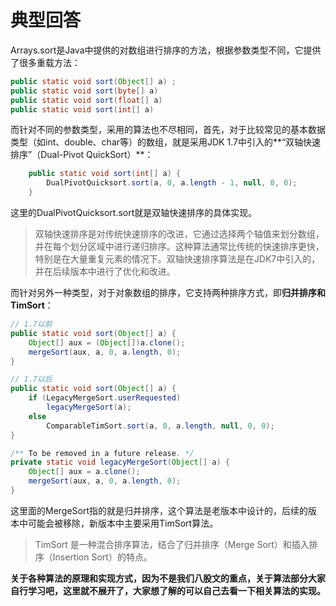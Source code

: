 # 典型回答

Arrays.sort是Java中提供的对数组进行排序的方法，根据参数类型不同，它提供了很多重载方法：

```java
public static void sort(Object[] a) ;
public static void sort(byte[] a)
public static void sort(float[] a)
public static void sort(int[] a) 
```

而针对不同的参数类型，采用的算法也不尽相同，首先，对于比较常见的基本数据类型（如int、double、char等）的数组，就是采用JDK 1.7中引入的**“双轴快速排序”（Dual-Pivot QuickSort）**：

```java
    public static void sort(int[] a) {
        DualPivotQuicksort.sort(a, 0, a.length - 1, null, 0, 0);
    }
```

这里的DualPivotQuicksort.sort就是双轴快速排序的具体实现。

> 双轴快速排序是对传统快速排序的改进，它通过选择两个轴值来划分数组，并在每个划分区域中进行递归排序。这种算法通常比传统的快速排序更快，特别是在大量重复元素的情况下。双轴快速排序算法是在JDK7中引入的，并在后续版本中进行了优化和改进。


而针对另外一种类型，对于对象数组的排序，它支持两种排序方式，即**归并排序和TimSort**：

```java
// 1.7以前
public static void sort(Object[] a) {
    Object[] aux = (Object[])a.clone();
    mergeSort(aux, a, 0, a.length, 0);
}

// 1.7以后
public static void sort(Object[] a) {
    if (LegacyMergeSort.userRequested)
        legacyMergeSort(a);
    else
        ComparableTimSort.sort(a, 0, a.length, null, 0, 0);
}

/** To be removed in a future release. */
private static void legacyMergeSort(Object[] a) {
    Object[] aux = a.clone();
    mergeSort(aux, a, 0, a.length, 0);
}
```

这里面的MergeSort指的就是归并排序，这个算法是老版本中设计的，后续的版本中可能会被移除，新版本中主要采用TimSort算法。

> TimSort 是一种混合排序算法，结合了归并排序（Merge Sort）和插入排序（Insertion Sort）的特点。


**关于各种算法的原理和实现方式，因为不是我们八股文的重点，关于算法部分大家自行学习吧，这里就不展开了，大家想了解的可以自己去看一下相关算法的实现。**

